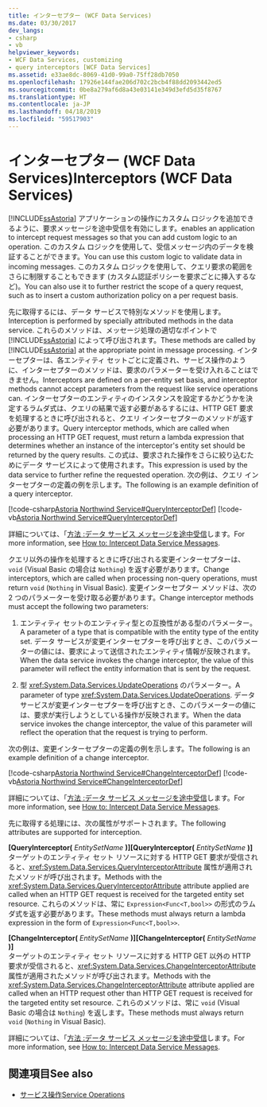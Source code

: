 ```yaml
---
title: インターセプター (WCF Data Services)
ms.date: 03/30/2017
dev_langs:
- csharp
- vb
helpviewer_keywords:
- WCF Data Services, customizing
- query interceptors [WCF Data Services]
ms.assetid: e33ae8dc-8069-41d0-99a0-75ff28db7050
ms.openlocfilehash: 17926e144fae206d702c2bcb4f88dd2093442ed5
ms.sourcegitcommit: 0be8a279af6d8a43e03141e349d3efd5d35f8767
ms.translationtype: HT
ms.contentlocale: ja-JP
ms.lasthandoff: 04/18/2019
ms.locfileid: "59517903"
---
```

# <a name="interceptors-wcf-data-services"></a><span data-ttu-id="43248-102">インターセプター (WCF Data Services)</span><span class="sxs-lookup"><span data-stu-id="43248-102">Interceptors (WCF Data Services)</span></span>
[!INCLUDE[ssAstoria](../../../../includes/ssastoria-md.md)] <span data-ttu-id="43248-103">アプリケーションの操作にカスタム ロジックを追加できるように、要求メッセージを途中受信を有効にします。</span><span class="sxs-lookup"><span data-stu-id="43248-103">enables an application to intercept request messages so that you can add custom logic to an operation.</span></span> <span data-ttu-id="43248-104">このカスタム ロジックを使用して、受信メッセージ内のデータを検証することができます。</span><span class="sxs-lookup"><span data-stu-id="43248-104">You can use this custom logic to validate data in incoming messages.</span></span> <span data-ttu-id="43248-105">このカスタム ロジックを使用して、クエリ要求の範囲をさらに制限することもできます (カスタム認証ポリシーを要求ごとに挿入するなど)。</span><span class="sxs-lookup"><span data-stu-id="43248-105">You can also use it to further restrict the scope of a query request, such as to insert a custom authorization policy on a per request basis.</span></span>  
  
 <span data-ttu-id="43248-106">先に取得するには、データ サービスで特別なメソッドを使用します。</span><span class="sxs-lookup"><span data-stu-id="43248-106">Interception is performed by specially attributed methods in the data service.</span></span> <span data-ttu-id="43248-107">これらのメソッドは、メッセージ処理の適切なポイントで [!INCLUDE[ssAstoria](../../../../includes/ssastoria-md.md)] によって呼び出されます。</span><span class="sxs-lookup"><span data-stu-id="43248-107">These methods are called by [!INCLUDE[ssAstoria](../../../../includes/ssastoria-md.md)] at the appropriate point in message processing.</span></span> <span data-ttu-id="43248-108">インターセプターは、各エンティティ セットごとに定義され、サービス操作のように、インターセプターのメソッドは、要求のパラメーターを受け入れることはできません。</span><span class="sxs-lookup"><span data-stu-id="43248-108">Interceptors are defined on a per-entity set basis, and interceptor methods cannot accept parameters from the request like service operations can.</span></span> <span data-ttu-id="43248-109">インターセプターのエンティティのインスタンスを設定するかどうかを決定するラムダ式は、クエリの結果で返す必要があるするには、HTTP GET 要求を処理するときに呼び出されると、クエリ インターセプターのメソッドが返す必要があります。</span><span class="sxs-lookup"><span data-stu-id="43248-109">Query interceptor methods, which are called when processing an HTTP GET request, must return a lambda expression that determines whether an instance of the interceptor's entity set should be returned by the query results.</span></span> <span data-ttu-id="43248-110">この式は、要求された操作をさらに絞り込むためにデータ サービスによって使用されます。</span><span class="sxs-lookup"><span data-stu-id="43248-110">This expression is used by the data service to further refine the requested operation.</span></span> <span data-ttu-id="43248-111">次の例は、クエリ インターセプターの定義の例を示します。</span><span class="sxs-lookup"><span data-stu-id="43248-111">The following is an example definition of a query interceptor.</span></span>  
  
 [!code-csharp[Astoria Northwind Service#QueryInterceptorDef](../../../../samples/snippets/csharp/VS_Snippets_Misc/astoria_northwind_service/cs/northwind2.svc.cs#queryinterceptordef)]
 [!code-vb[Astoria Northwind Service#QueryInterceptorDef](../../../../samples/snippets/visualbasic/VS_Snippets_Misc/astoria_northwind_service/vb/northwind2.svc.vb#queryinterceptordef)]  
  
 <span data-ttu-id="43248-112">詳細については、「[方法 :データ サービス メッセージを途中受信](../../../../docs/framework/data/wcf/how-to-intercept-data-service-messages-wcf-data-services.md)します。</span><span class="sxs-lookup"><span data-stu-id="43248-112">For more information, see [How to: Intercept Data Service Messages](../../../../docs/framework/data/wcf/how-to-intercept-data-service-messages-wcf-data-services.md).</span></span>  
  
 <span data-ttu-id="43248-113">クエリ以外の操作を処理するときに呼び出される変更インターセプターは、`void` (Visual Basic の場合は `Nothing`) を返す必要があります。</span><span class="sxs-lookup"><span data-stu-id="43248-113">Change interceptors, which are called when processing non-query operations, must return `void` (`Nothing` in Visual Basic).</span></span> <span data-ttu-id="43248-114">変更インターセプター メソッドは、次の 2 つのパラメーターを受け取る必要があります。</span><span class="sxs-lookup"><span data-stu-id="43248-114">Change interceptor methods must accept the following two parameters:</span></span>  
  
1. <span data-ttu-id="43248-115">エンティティ セットのエンティティ型との互換性がある型のパラメーター。</span><span class="sxs-lookup"><span data-stu-id="43248-115">A parameter of a type that is compatible with the entity type of the entity set.</span></span> <span data-ttu-id="43248-116">データ サービスが変更インターセプターを呼び出すとき、このパラメーターの値には、要求によって送信されたエンティティ情報が反映されます。</span><span class="sxs-lookup"><span data-stu-id="43248-116">When the data service invokes the change interceptor, the value of this parameter will reflect the entity information that is sent by the request.</span></span>  
  
2. <span data-ttu-id="43248-117">型 <xref:System.Data.Services.UpdateOperations> のパラメーター。</span><span class="sxs-lookup"><span data-stu-id="43248-117">A parameter of type <xref:System.Data.Services.UpdateOperations>.</span></span> <span data-ttu-id="43248-118">データ サービスが変更インターセプターを呼び出すとき、このパラメーターの値には、要求が実行しようとしている操作が反映されます。</span><span class="sxs-lookup"><span data-stu-id="43248-118">When the data service invokes the change interceptor, the value of this parameter will reflect the operation that the request is trying to perform.</span></span>  
  
 <span data-ttu-id="43248-119">次の例は、変更インターセプターの定義の例を示します。</span><span class="sxs-lookup"><span data-stu-id="43248-119">The following is an example definition of a change interceptor.</span></span>  
  
 [!code-csharp[Astoria Northwind Service#ChangeInterceptorDef](../../../../samples/snippets/csharp/VS_Snippets_Misc/astoria_northwind_service/cs/northwind2.svc.cs#changeinterceptordef)]
 [!code-vb[Astoria Northwind Service#ChangeInterceptorDef](../../../../samples/snippets/visualbasic/VS_Snippets_Misc/astoria_northwind_service/vb/northwind2.svc.vb#changeinterceptordef)]  
  
 <span data-ttu-id="43248-120">詳細については、「[方法 :データ サービス メッセージを途中受信](../../../../docs/framework/data/wcf/how-to-intercept-data-service-messages-wcf-data-services.md)します。</span><span class="sxs-lookup"><span data-stu-id="43248-120">For more information, see [How to: Intercept Data Service Messages](../../../../docs/framework/data/wcf/how-to-intercept-data-service-messages-wcf-data-services.md).</span></span>  
  
 <span data-ttu-id="43248-121">先に取得する処理には、次の属性がサポートされます。</span><span class="sxs-lookup"><span data-stu-id="43248-121">The following attributes are supported for interception.</span></span>  
  
 <span data-ttu-id="43248-122">**[QueryInterceptor(** *EntitySetName* **)]**</span><span class="sxs-lookup"><span data-stu-id="43248-122">**[QueryInterceptor(** *EntitySetName* **)]**</span></span>  
 <span data-ttu-id="43248-123">ターゲットのエンティティ セット リソースに対する HTTP GET 要求が受信されると、<xref:System.Data.Services.QueryInterceptorAttribute> 属性が適用されたメソッドが呼び出されます。</span><span class="sxs-lookup"><span data-stu-id="43248-123">Methods with the <xref:System.Data.Services.QueryInterceptorAttribute> attribute applied are called when an HTTP GET request is received for the targeted entity set resource.</span></span> <span data-ttu-id="43248-124">これらのメソッドは、常に `Expression<Func<T,bool>>` の形式のラムダ式を返す必要があります。</span><span class="sxs-lookup"><span data-stu-id="43248-124">These methods must always return a lambda expression in the form of `Expression<Func<T,bool>>`.</span></span>  
  
 <span data-ttu-id="43248-125">**[ChangeInterceptor(** *EntitySetName* **)]**</span><span class="sxs-lookup"><span data-stu-id="43248-125">**[ChangeInterceptor(** *EntitySetName* **)]**</span></span>  
 <span data-ttu-id="43248-126">ターゲットのエンティティ セット リソースに対する HTTP GET 以外の HTTP 要求が受信されると、<xref:System.Data.Services.ChangeInterceptorAttribute> 属性が適用されたメソッドが呼び出されます。</span><span class="sxs-lookup"><span data-stu-id="43248-126">Methods with the <xref:System.Data.Services.ChangeInterceptorAttribute> attribute applied are called when an HTTP request other than HTTP GET request is received for the targeted entity set resource.</span></span> <span data-ttu-id="43248-127">これらのメソッドは、常に `void` (Visual Basic の場合は `Nothing`) を返します。</span><span class="sxs-lookup"><span data-stu-id="43248-127">These methods must always return `void` (`Nothing` in Visual Basic).</span></span>  
  
 <span data-ttu-id="43248-128">詳細については、「[方法 :データ サービス メッセージを途中受信](../../../../docs/framework/data/wcf/how-to-intercept-data-service-messages-wcf-data-services.md)します。</span><span class="sxs-lookup"><span data-stu-id="43248-128">For more information, see [How to: Intercept Data Service Messages](../../../../docs/framework/data/wcf/how-to-intercept-data-service-messages-wcf-data-services.md).</span></span>  
  
## <a name="see-also"></a><span data-ttu-id="43248-129">関連項目</span><span class="sxs-lookup"><span data-stu-id="43248-129">See also</span></span>

- [<span data-ttu-id="43248-130">サービス操作</span><span class="sxs-lookup"><span data-stu-id="43248-130">Service Operations</span></span>](../../../../docs/framework/data/wcf/service-operations-wcf-data-services.md)
